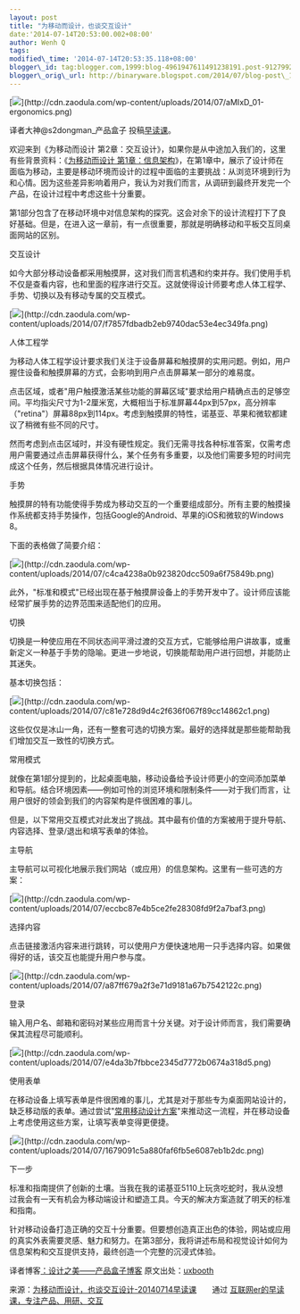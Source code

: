 ```yaml
--- 
layout: post 
title: "为移动而设计，也谈交互设计" 
date:'2014-07-14T20:53:00.002+08:00' 
author: Wenh Q
tags:
modified\_time: '2014-07-14T20:53:35.118+08:00' 
blogger\_id: tag:blogger.com,1999:blog-4961947611491238191.post-9127992271604285157
blogger\_orig\_url: http://binaryware.blogspot.com/2014/07/blog-post\_14.html
---
```

[![](https://images-blogger-opensocial.googleusercontent.com/gadgets/proxy?url=http%3A%2F%2Fcdn.zaodula.com%2Fwp-content%2Fuploads%2F2014%2F07%2FaMIxD_01-ergonomics.png&container=blogger&gadget=a&rewriteMime=image%2F*)](http://cdn.zaodula.com/wp-content/uploads/2014/07/aMIxD_01-ergonomics.png)



译者大神@s2dongman\_产品盒子 投稿[早读课](http://zaodula.com/)。



欢迎来到《为移动而设计
第2章：交互设计》，如果你是从中途加入我们的，这里有些背景资料：《[为移动而设计
第1章：信息架构](http://zaodula.com/archives/1755.html)》，在第1章中，展示了设计师在面临为移动，主要是移动环境而设计的过程中面临的主要挑战：从浏览环境到行为和心情。因为这些差异影响着用户，我认为对我们而言，从调研到最终开发完一个产品，在设计过程中考虑这些十分重要。



第1部分包含了在移动环境中对信息架构的探究。这会对余下的设计流程打下了良好基础。但是，在进入这一章前，有一点很重要，那就是明确移动和平板交互同桌面网站的区别。

交互设计



如今大部分移动设备都采用触摸屏，这对我们而言机遇和约束并存。我们使用手机不仅是查看内容，也和里面的程序进行交互。这就使得设计师要考虑人体工程学、手势、切换以及有移动专属的交互模式。



[![](https://images-blogger-opensocial.googleusercontent.com/gadgets/proxy?url=http%3A%2F%2Fcdn.zaodula.com%2Fwp-content%2Fuploads%2F2014%2F07%2Ff7857fdbadb2eb9740dac53e4ec349fa.png&container=blogger&gadget=a&rewriteMime=image%2F*)](http://cdn.zaodula.com/wp-content/uploads/2014/07/f7857fdbadb2eb9740dac53e4ec349fa.png)

人体工程学



为移动人体工程学设计要求我们关注于设备屏幕和触摸屏的实用问题。例如，用户握住设备和触摸屏幕的方式，会影响到用户点击屏幕某一部分的难易度。



点击区域，或者"用户触摸激活某些功能的屏幕区域"要求给用户精确点击的足够空间。平均指尖尺寸为1-2厘米宽，大概相当于标准屏幕44px到57px，高分辨率（"retina"）屏幕88px到114px。考虑到触摸屏的特性，诺基亚、苹果和微软都建议了稍微有些不同的尺寸。



然而考虑到点击区域时，并没有硬性规定。我们无需寻找各种标准答案，仅需考虑用户需要通过点击屏幕获得什么，某个任务有多重要，以及他们需要多短的时间完成这个任务，然后根据具体情况进行设计。

手势



触摸屏的特有功能使得手势成为移动交互的一个重要组成部分。所有主要的触摸操作系统都支持手势操作，包括Google的Android、苹果的iOS和微软的Windows
8。



下面的表格做了简要介绍：



[![](https://images-blogger-opensocial.googleusercontent.com/gadgets/proxy?url=http%3A%2F%2Fcdn.zaodula.com%2Fwp-content%2Fuploads%2F2014%2F07%2Fc4ca4238a0b923820dcc509a6f75849b.png&container=blogger&gadget=a&rewriteMime=image%2F*)](http://cdn.zaodula.com/wp-content/uploads/2014/07/c4ca4238a0b923820dcc509a6f75849b.png)



此外，"标准和模式"已经出现在基于触摸屏设备上的手势开发中了。设计师应该能经常扩展手势的边界范围来适配他们的应用。

切换



切换是一种使应用在不同状态间平滑过渡的交互方式，它能够给用户讲故事，或重新定义一种基于手势的隐喻。更进一步地说，切换能帮助用户进行回想，并能防止其迷失。



基本切换包括：



[![](https://images-blogger-opensocial.googleusercontent.com/gadgets/proxy?url=http%3A%2F%2Fcdn.zaodula.com%2Fwp-content%2Fuploads%2F2014%2F07%2Fc81e728d9d4c2f636f067f89cc14862c1.png&container=blogger&gadget=a&rewriteMime=image%2F*)](http://cdn.zaodula.com/wp-content/uploads/2014/07/c81e728d9d4c2f636f067f89cc14862c1.png)



这些仅仅是冰山一角，还有一整套可选的切换方案。最好的选择就是那些能帮助我们增加交互一致性的切换方式。

常用模式



就像在第1部分提到的，比起桌面电脑，移动设备给予设计师更小的空间添加菜单和导航。结合环境因素——例如可怜的浏览环境和限制条件——对于我们而言，让用户很好的领会到我们的内容架构是件很困难的事儿。



但是，以下常用交互模式对此发出了挑战。其中最有价值的方案被用于提升导航、内容选择、登录/退出和填写表单的体验。



主导航



主导航可以可视化地展示我们网站（或应用）的信息架构。这里有一些可选的方案：



[![](https://images-blogger-opensocial.googleusercontent.com/gadgets/proxy?url=http%3A%2F%2Fcdn.zaodula.com%2Fwp-content%2Fuploads%2F2014%2F07%2Feccbc87e4b5ce2fe28308fd9f2a7baf3.png&container=blogger&gadget=a&rewriteMime=image%2F*)](http://cdn.zaodula.com/wp-content/uploads/2014/07/eccbc87e4b5ce2fe28308fd9f2a7baf3.png)

选择内容



点击链接激活内容来进行跳转，可以使用户方便快速地用一只手选择内容。如果做得好的话，该交互也能提升用户参与度。



[![](https://images-blogger-opensocial.googleusercontent.com/gadgets/proxy?url=http%3A%2F%2Fcdn.zaodula.com%2Fwp-content%2Fuploads%2F2014%2F07%2Fa87ff679a2f3e71d9181a67b7542122c.png&container=blogger&gadget=a&rewriteMime=image%2F*)](http://cdn.zaodula.com/wp-content/uploads/2014/07/a87ff679a2f3e71d9181a67b7542122c.png)



登录



输入用户名、邮箱和密码对某些应用而言十分关键。对于设计师而言，我们需要确保其流程尽可能顺利。



[![](https://images-blogger-opensocial.googleusercontent.com/gadgets/proxy?url=http%3A%2F%2Fcdn.zaodula.com%2Fwp-content%2Fuploads%2F2014%2F07%2Fe4da3b7fbbce2345d7772b0674a318d5.png&container=blogger&gadget=a&rewriteMime=image%2F*)](http://cdn.zaodula.com/wp-content/uploads/2014/07/e4da3b7fbbce2345d7772b0674a318d5.png)



使用表单



在移动设备上填写表单是件很困难的事儿，尤其是对于那些专为桌面网站设计的，缺乏移动版的表单。通过尝试"[常用移动设计方案](http://www.smashingmagazine.com/2010/03/11/forms-on-mobile-devices-modern-solutions/)"来推动这一流程，并在移动设备上考虑使用这些方案，让填写表单变得更便捷。



[![](https://images-blogger-opensocial.googleusercontent.com/gadgets/proxy?url=http%3A%2F%2Fcdn.zaodula.com%2Fwp-content%2Fuploads%2F2014%2F07%2F1679091c5a880faf6fb5e6087eb1b2dc.png&container=blogger&gadget=a&rewriteMime=image%2F*)](http://cdn.zaodula.com/wp-content/uploads/2014/07/1679091c5a880faf6fb5e6087eb1b2dc.png)

下一步



标准和指南提供了创新的土壤。当我在我的诺基亚5110上玩贪吃蛇时，我从没想过我会有一天有机会为移动端设计和塑造工具。今天的解决方案造就了明天的标准和指南。



针对移动设备打造正确的交互十分重要。但要想创造真正出色的体验，网站或应用的真实外表需要灵感、魅力和努力。在第3部分，我将讲述布局和视觉设计如何为信息架构和交互提供支持，最终创造一个完整的沉浸式体验。



译者博客[：设计之美——产品盒子博客](http://s2dongman.com/?p=645)
原文出处：[uxbooth](http://www.uxbooth.com/articles/designing-for-mobile-part-2-interaction-design/)
<div>




</div>

<div>

来源：[为移动而设计，也谈交互设计-20140714早读课](http://zaodula.com/archives/8236.html)　　通过 [互联网er的早读课，专注产品、用研、交互](http://zaodula.com/)

</div>
